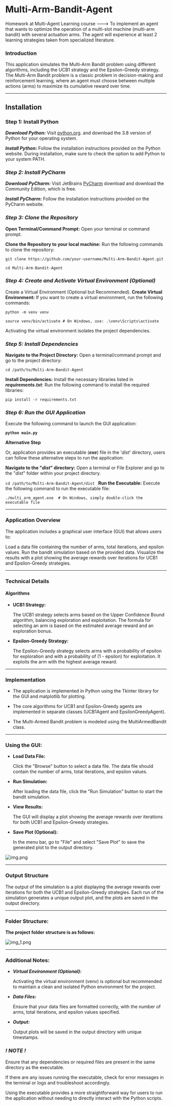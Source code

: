 # Multi-Arm-Bandit-Agent

Homework at Multi-Agent Learning course --->
To implement an agent that wants to optimize the operation of a multi-slot machine
(multi-arm bandit) with several actuation arms. The agent will experience at least 2
learning strategies taken from specialized literature.

### Introduction

This application simulates the Multi-Arm Bandit problem using different algorithms, including the UCB1 strategy and the
Epsilon-Greedy strategy. The Multi-Arm Bandit problem is a classic problem in decision-making and reinforcement
learning, where an agent must choose between multiple actions (arms) to maximize its cumulative reward over time.

------------------

## Installation

###  **Step 1: Install Python**
_**Download Python:**_
Visit [python.org](https://www.python.org/downloads/). and download the 3.8 version of Python for your operating system.


**_Install Python:_**
Follow the installation instructions provided on the Python website. During installation, make sure to check the option
to add Python to your system PATH.

### **_Step 2: Install PyCharm_**
**_Download PyCharm:_**
Visit JetBrains [PyCharm](https://www.jetbrains.com/pycharm/download/) download and download the Community Edition, which is free.

**_Install PyCharm:_**
Follow the installation instructions provided on the PyCharm website.

### _**Step 3: Clone the Repository**_

**Open Terminal/Command Prompt:**
Open your terminal or command prompt.


**Clone the Repository to your local machine:**
Run the following commands to clone the repository:

`git clone https://github.com/your-username/Multi-Arm-Bandit-Agent.git`

`cd Multi-Arm-Bandit-Agent`

### **_Step 4: Create and Activate Virtual Environment (Optional)_**
Create a Virtual Environment (Optional but Recommended).
**Create Virtual Environment:**
If you want to create a virtual environment, run the following commands:

`python -m venv venv`

`source venv/bin/activate # On Windows, use: .\venv\Scripts\activate`

Activating the virtual environment isolates the project dependencies.

### _**Step 5: Install Dependencies**_

**Navigate to the Project Directory:**
Open a terminal/command prompt and go to the project directory:

`cd /path/to/Multi-Arm-Bandit-Agent`

**Install Dependencies:**
Install the necessary libraries listed in **_requirements.txt_**:
Run the following command to install the required libraries:

`pip install -r requirements.txt`

### **_Step 6: Run the GUI Application_**

Execute the following command to launch the GUI application:

**`python main.py`**


**Alternative Step**

Or, application provides an executable (**_exe_**) file in the '_dist_' directory, users can follow these alternative steps to run the application:

**Navigate to the "_dist_" directory:**
Open a terminal or File Explorer and go to the "_dist_" folder within your project directory.

`cd /path/to/Multi-Arm-Bandit-Agent/dist
`
**Run the Executable:**
Execute the following command to run the executable file:

`./multi_arm_agent.exe  # On Windows, simply double-click the executable file`

-------------------

### Application Overview

The application includes a graphical user interface (GUI) that allows users to:

Load a data file containing the number of arms, total iterations, and epsilon values.
Run the bandit simulation based on the provided data.
Visualize the results with a plot showing the average rewards over iterations for UCB1 and Epsilon-Greedy strategies.

--------------------

### Technical Details

#### Algorithms

- **UCB1 Strategy:**

  The UCB1 strategy selects arms based on the Upper Confidence Bound algorithm, balancing exploration and exploitation.
  The formula for selecting an arm is based on the estimated average reward and an exploration bonus.


- **Epsilon-Greedy Strategy:**

  The Epsilon-Greedy strategy selects arms with a probability of epsilon for exploration and with a probability of (1 -
  epsilon) for exploitation.
  It exploits the arm with the highest average reward.

--------------------

### Implementation

- The application is implemented in Python using the Tkinter library for the GUI and matplotlib for plotting.

- The core algorithms for UCB1 and Epsilon-Greedy agents are implemented in separate classes (UCB1Agent and
  EpsilonGreedyAgent).

- The Multi-Armed Bandit problem is modeled using the MultiArmedBandit class.

--------------------

### Using the GUI:

* **Load Data File:**

  Click the "Browse" button to select a data file. The data file should contain the number of arms, total iterations,
  and epsilon values.


* **Run Simulation:**

  After loading the data file, click the "Run Simulation" button to start the bandit simulation.


* **View Results:**

  The GUI will display a plot showing the average rewards over iterations for both UCB1 and Epsilon-Greedy strategies.


* **Save Plot (Optional):**

  In the menu bar, go to "File" and select "Save Plot" to save the generated plot to the output directory.

![img.png](img.png)


--------------------

### Output Structure

The output of the simulation is a plot displaying the average rewards over iterations for both the UCB1 and
Epsilon-Greedy strategies.
Each run of the simulation generates a unique output plot, and the plots are saved in the output directory.

--------------------

### Folder Structure:

**The project folder structure is as follows:**

![img_1.png](img_1.png)


--------------------

### Additional Notes:

- _**Virtual Environment (Optional):**_

  Activating the virtual environment (venv) is optional but recommended to maintain a clean and isolated Python
  environment for the project.


- **_Data Files:_**

  Ensure that your data files are formatted correctly, with the number of arms, total iterations, and epsilon values
  specified.



- **_Output:_**

  Output plots will be saved in the output directory with unique timestamps.

### **_!  NOTE !_**

Ensure that any dependencies or required files are present in the same directory as the executable.

If there are any issues running the executable, check for error messages in the terminal or logs and troubleshoot accordingly.

Using the executable provides a more straightforward way for users to run the application without needing to directly interact with the Python scripts.
